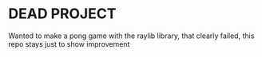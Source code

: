 # DEAD PROJECT

Wanted to make a pong game with the raylib library, that clearly failed, this repo stays just to show improvement
